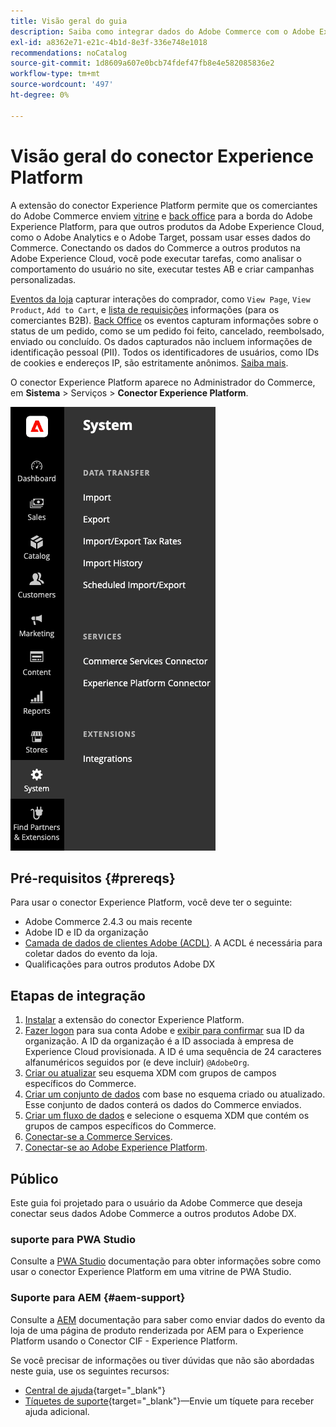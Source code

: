 ```yaml
---
title: Visão geral do guia
description: Saiba como integrar dados do Adobe Commerce com o Adobe Experience Platform usando o conector Experience Platform.
exl-id: a8362e71-e21c-4b1d-8e3f-336e748e1018
recommendations: noCatalog
source-git-commit: 1d8609a607e0bcb74fdef47fb8e4e582085836e2
workflow-type: tm+mt
source-wordcount: '497'
ht-degree: 0%

---
```


# Visão geral do conector Experience Platform

A extensão do conector Experience Platform permite que os comerciantes do Adobe Commerce enviem [vitrine](events.md#storefront-events) e [back office](events.md#back-office-events) para a borda do Adobe Experience Platform, para que outros produtos da Adobe Experience Cloud, como o Adobe Analytics e o Adobe Target, possam usar esses dados do Commerce. Conectando os dados do Commerce a outros produtos na Adobe Experience Cloud, você pode executar tarefas, como analisar o comportamento do usuário no site, executar testes AB e criar campanhas personalizadas.

[Eventos da loja](events.md#storefront-events) capturar interações do comprador, como `View Page`, `View Product`, `Add to Cart`, e [lista de requisições](events.md#b2b-events) informações (para os comerciantes B2B). [Back Office](events.md#back-office-events) os eventos capturam informações sobre o status de um pedido, como se um pedido foi feito, cancelado, reembolsado, enviado ou concluído. Os dados capturados não incluem informações de identificação pessoal (PII). Todos os identificadores de usuários, como IDs de cookies e endereços IP, são estritamente anônimos. [Saiba mais](https://www.adobe.com/privacy/experience-cloud.html).

O conector Experience Platform aparece no Administrador do Commerce, em **Sistema** > Serviços > **Conector Experience Platform**.

![Exibição do administrador da extensão do conector do Experience Platform](assets/epc-adminui.png)

## Pré-requisitos {#prereqs}

Para usar o conector Experience Platform, você deve ter o seguinte:

- Adobe Commerce 2.4.3 ou mais recente
- Adobe ID e ID da organização
- [Camada de dados de clientes Adobe (ACDL)](https://experienceleague.adobe.com/docs/experience-platform/tags/extensions/client/client-data-layer/overview.html). A ACDL é necessária para coletar dados do evento da loja.
- Qualificações para outros produtos Adobe DX

## Etapas de integração

1. [Instalar](install.md) a extensão do conector Experience Platform.
1. [Fazer logon](https://helpx.adobe.com/manage-account/using/access-adobe-id-account.html) para sua conta Adobe e [exibir para confirmar](https://experienceleague.adobe.com/docs/core-services/interface/administration/organizations.html#concept_EA8AEE5B02CF46ACBDAD6A8508646255) sua ID da organização. A ID da organização é a ID associada à empresa de Experience Cloud provisionada. A ID é uma sequência de 24 caracteres alfanuméricos seguidos por (e deve incluir) `@AdobeOrg`.
1. [Criar ou atualizar](update-xdm.md) seu esquema XDM com grupos de campos específicos do Commerce.
1. [Criar um conjunto de dados](https://experienceleague.adobe.com/docs/platform-learn/implement-mobile-sdk/experience-cloud/platform.html#create-a-dataset) com base no esquema criado ou atualizado. Esse conjunto de dados conterá os dados do Commerce enviados.
1. [Criar um fluxo de dados](https://experienceleague.adobe.com/docs/experience-platform/edge/datastreams/overview.html) e selecione o esquema XDM que contém os grupos de campos específicos do Commerce.
1. [Conectar-se a Commerce Services](../landing/saas.md).
1. [Conectar-se ao Adobe Experience Platform](connect-data.md).

## Público

Este guia foi projetado para o usuário da Adobe Commerce que deseja conectar seus dados Adobe Commerce a outros produtos Adobe DX.

### suporte para PWA Studio

Consulte a [PWA Studio](https://developer.adobe.com/commerce/pwa-studio/integrations/adobe-commerce/aep/) documentação para obter informações sobre como usar o conector Experience Platform em uma vitrine de PWA Studio.

### Suporte para AEM {#aem-support}

Consulte a [AEM](https://experienceleague.adobe.com/docs/experience-manager-cloud-service/content/content-and-commerce/integrations/aep.html) documentação para saber como enviar dados do evento da loja de uma página de produto renderizada por AEM para o Experience Platform usando o Conector CIF - Experience Platform.

Se você precisar de informações ou tiver dúvidas que não são abordadas neste guia, use os seguintes recursos:

- [Central de ajuda](https://experienceleague.adobe.com/docs/commerce-knowledge-base/kb/overview.html){target="_blank"}
- [Tíquetes de suporte](https://experienceleague.adobe.com/docs/commerce-knowledge-base/kb/help-center-guide/magento-help-center-user-guide.html#submit-ticket){target="_blank"}—Envie um tíquete para receber ajuda adicional.
